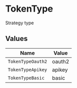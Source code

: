 # TokenType

Strategy type


## Values

| Name              | Value             |
| ----------------- | ----------------- |
| `TokenTypeOauth2` | oauth2            |
| `TokenTypeApikey` | apikey            |
| `TokenTypeBasic`  | basic             |
